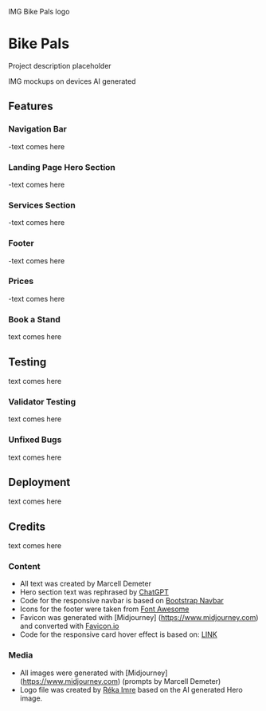 IMG Bike Pals logo

# Bike Pals

Project description placeholder

IMG mockups on devices AI generated

## Features

### Navigation Bar
-text comes here
### Landing Page Hero Section
-text comes here
### Services Section
-text comes here
### Footer
-text comes here
### Prices
-text comes here
### Book a Stand
text comes here
## Testing
text comes here
### Validator Testing
text comes here
### Unfixed Bugs
text comes here
## Deployment
text comes here
## Credits
text comes here
### Content
- All text was created by Marcell Demeter
- Hero section text was rephrased by [ChatGPT](https://chatgpt.com/)
- Code for the responsive navbar is based on [Bootstrap Navbar](https://getbootstrap.com/docs/5.3/components/navbar/)
- Icons for the footer were taken from [Font Awesome](https://fontawesome.com/)
- Favicon was generated with [Midjourney] (https://www.midjourney.com) and converted with [Favicon.io](https://favicon.io/)
- Code for the responsive card hover effect is based on: [LINK](https://codepen.io/keubibo/pen/yLXYVOK)
### Media
- All images were generated with [Midjourney] (https://www.midjourney.com) (prompts by Marcell Demeter)
- Logo file was created by [Réka Imre](https://www.instagram.com/imreka_works/) based on the AI generated Hero image.


